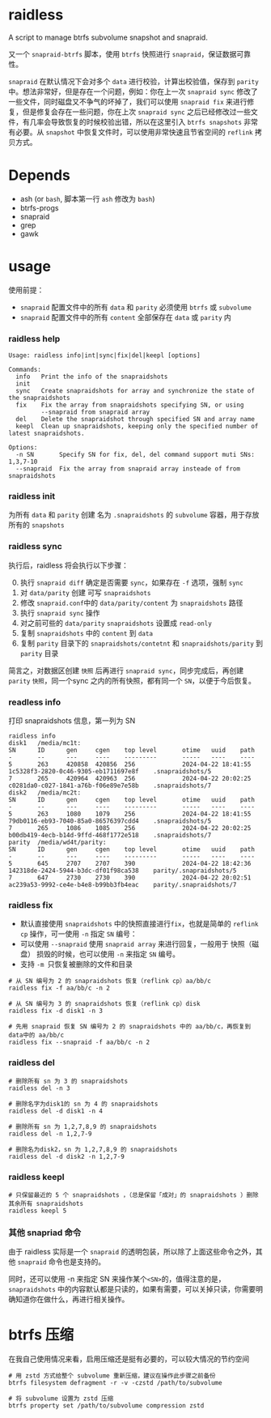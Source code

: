 # raidless

A script to manage btrfs subvolume snapshot and snapraid.

又一个 `snapraid-btrfs` 脚本，使用 `btrfs` 快照进行 `snapraid`，保证数据可靠性。

`snapraid` 在默认情况下会对多个 `data` 进行校验，计算出校验值，保存到 `parity` 中。想法非常好，但是存在一个问题，例如：你在上一次 `snapraid sync` 修改了一些文件，同时磁盘又不争气的坏掉了，我们可以使用 `snapraid fix` 来进行修复，但是修复会存在一些问题，你在上次 `snapraid sync` 之后已经修改过一些文件，有几率会导致恢复的时候校验出错，所以在这里引入 `btrfs snapshots` 非常有必要。从 `snapshot` 中恢复文件时，可以使用非常快速且节省空间的 `reflink` 拷贝方式。

# Depends

- ash (or `bash`, 脚本第一行 `ash` 修改为 `bash`)
- btrfs-progs
- snapraid
- grep
- gawk

# usage

使用前提：

- `snapraid` 配置文件中的所有 `data` 和 `parity` 必须使用 `btrfs` 或 `subvolume`
- `snapraid` 配置文件中的所有 `content` 全部保存在 `data` 或 `parity` 内

### raidless help
```
Usage: raidless info|int|sync|fix|del|keepl [options]

Commands:
  info   Print the info of the snapraidshots
  init   
  sync   Create snapraidshots for array and synchronize the state of the snapraidshots
  fix    Fix the array from snapraidshots specifying SN, or using 
         --snapraid from snapraid array
  del    Delete the snapraidshot through specified SN and array name
  keepl  Clean up snapraidshots, keeping only the specified number of latest snapraidshots.

Options:
  -n SN       Specify SN for fix, del, del command support muti SNs: 1,3,7-10
  --snapraid  Fix the array from snapraid array insteade of from snapraidshots
```

### raidless init

为所有 `data` 和 `parity` 创建 名为 `.snapraidshots` 的 `subvolume` 容器，用于存放所有的 `snapshots`

### raidless sync

执行后，raidless 将会执行以下步骤：

 0. 执行 `snapraid diff` 确定是否需要 `sync`，如果存在 `-f` 选项，强制 `sync`
 1. 对 `data/parity` 创建 可写 `snapraidshots`
 2. 修改 `snapraid.conf`中的 `data/parity/content` 为 `snapraidshots` 路径
 3. 执行 `snapraid sync` 操作
 4. 对之前可些的 `data/parity` `snapraidshots` 设置成 `read-only`
 5. 复制 `snapraidshots` 中的 `content` 到 `data`
 6. 复制 `parity` 目录下的 `snapraidshots/contetnt` 和 `snapraidshots/parity` 到 `parity` 目录

简言之，对数据区创建 `快照` 后再进行 `snapraid sync`，同步完成后，再创建 `parity` `快照`，同一个sync 之内的所有快照，都有同一个 `SN`，以便于今后恢复。

### readless info

打印 snapraidshots 信息，第一列为 SN

```
raidless info
disk1   /media/mc1t:
SN      ID      gen     cgen    top level       otime   uuid    path
-       --      ---     ----    ---------       -----   ----    ----
5       263     420858  420856  256             2024-04-22 18:41:55     1c5328f3-2820-0c46-9305-eb1711697e8f    .snapraidshots/5
7       265     420964  420963  256             2024-04-22 20:02:25     c0281da0-c027-1841-a76b-f06e89e7e58b    .snapraidshots/7
disk2   /media/mc2t:
SN      ID      gen     cgen    top level       otime   uuid    path
-       --      ---     ----    ---------       -----   ----    ----
5       263     1080    1079    256             2024-04-22 18:41:55     79db0116-eb93-7040-85a0-86576397cdd4    .snapraidshots/5
7       265     1086    1085    256             2024-04-22 20:02:25     b00db419-4ecb-b14d-9ffd-468f1772e518    .snapraidshots/7
parity  /media/wd4t/parity:
SN      ID      gen     cgen    top level       otime   uuid    path
-       --      ---     ----    ---------       -----   ----    ----
5       645     2707    2707    390             2024-04-22 18:42:36     142318de-2424-5944-b3dc-df01f98ca538    parity/.snapraidshots/5
7       647     2730    2730    390             2024-04-22 20:02:51     ac239a53-9992-ce4e-b4e8-b99bb3fb4eac    parity/.snapraidshots/7
```

### raidless fix

- 默认直接使用 `snapraidshots` 中的快照直接进行`fix`，也就是简单的 `reflink cp` 操作，可一使用 `-n` 指定 `SN` 编号：
- 可以使用 `--snapraid` 使用 `snapraid array` 来进行回复，一般用于 快照（磁盘） 损毁的时候，也可以使用 `-n` 来指定 `SN` 编号。
- 支持 `-m `只恢复被删除的文件和目录

```
# 从 SN 编号为 2 的 snapraidshots 恢复（reflink cp）aa/bb/c
raidless fix -f aa/bb/c -n 2

# 从 SN 编号为 3 的 snapraidshots 恢复（reflink cp）disk
raidless fix -d disk1 -n 3

# 先用 snapraid 恢复 SN 编号为 2 的 snapraidshots 中的 aa/bb/c，再恢复到data中的 aa/bb/c
raidless fix --snapraid -f aa/bb/c -n 2
```

### raidless del

```
# 删除所有 sn 为 3 的 snapraidshots
raidless del -n 3

# 删除名字为disk1的 sn 为 4 的 snapraidshots
raidless del -d disk1 -n 4

# 删除所有 sn 为 1,2,7,8,9 的 snapraidshots
raidless del -n 1,2,7-9

# 删除名为disk2，sn 为 1,2,7,8,9 的 snapraidshots
raidless del -d disk2 -n 1,2,7-9 
```

### raidless keepl
```
# 只保留最近的 5 个 snapraidshots ，（总是保留「成对」的 snapraidshots ）删除其余所有 snapraidshots
raidless keepl 5
```

### 其他 snapriad 命令

由于 raidless 实际是一个 `snapraid` 的透明包装，所以除了上面这些命令之外，其他 `snapraid` 命令也是支持的。

同时，还可以使用 -n 来指定 SN 来操作某个`<SN>`的，值得注意的是，`snapraidshots` 中的内容默认都是只读的，如果有需要，可以关掉只读，你需要明确知道你在做什么，再进行相关操作。

# btrfs 压缩

在我自己使用情况来看，启用压缩还是挺有必要的，可以较大情况的节约空间

```
# 用 zstd 方式给整个 subvolume 重新压缩，建议在操作此步骤之前备份
btrfs filesystem defragment -r -v -czstd /path/to/subvolume

# 将 subvolume 设置为 zstd 压缩
btrfs property set /path/to/subvolume compression zstd
```
